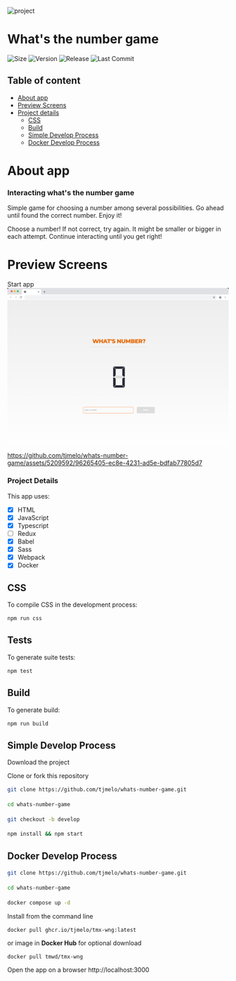 ![project](https://img.shields.io/badge/project-TMX%20WNG-blue)

# What's the number game

![Size](https://img.shields.io/github/repo-size/tjmelo/whats-number-game) ![Version](https://img.shields.io/github/package-json/v/tjmelo/whats-number-game) ![Release](https://img.shields.io/github/v/release/tjmelo/whats-number-game) ![Last Commit](https://img.shields.io/github/last-commit/tjmelo/whats-number-game/main)
<!-- ![Passing](https://img.shields.io/github/actions/workflow/status/tjmelo/whats-number-game/checkout-ci.yml) -->

## Table of content

- [About app](#about-app)
- [Preview Screens](#preview-screens)
- [Project details](#project-details)
  - [CSS](#css)
  - [Build](#build)
  - [Simple Develop Process](#simple-develop-process)
  - [Docker Develop Process](#docker-develop-process)
  <!-- - [NPM Package](#npm-package) -->

# About app

### Interacting what's the number game

Simple game for choosing a number among several possibilities. Go ahead until found the correct number. Enjoy it!

Choose a number! If not correct, try again. It might be smaller or bigger in each attempt. Continue interacting until you get right!


# Preview Screens
Start app
![Preview](/public/img/What-s-number-screen-1.jpeg)

https://github.com/tjmelo/whats-number-game/assets/5209592/96265405-ec8e-4231-ad5e-bdfab77805d7

### Project Details

This app uses:

- [x] HTML
- [x] JavaScript
- [x] Typescript
- [ ] Redux
- [x] Babel
- [x] Sass
- [x] Webpack
- [x] Docker

## CSS

To compile CSS in the development process:

```sh
npm run css
```

## Tests

To generate suite tests:

```sh
npm test
```

## Build

To generate build:

```sh
npm run build
```

## Simple Develop Process

<!-- [![Tasks TMX Venus runner](https://github.com/tjmelo/whats-number-game/actions/workflows/checkout-ci.yml/badge.svg)](https://github.com/tjmelo/whats-number-game/actions/workflows/checkout-ci.yml) -->

Download the project

Clone or fork this repository

```sh
git clone https://github.com/tjmelo/whats-number-game.git

cd whats-number-game

git checkout -b develop

npm install && npm start
```

## Docker Develop Process

<!-- [![image-docker-ci](https://github.com/tjmelo/whats-number-game/actions/workflows/ghpckg-image-ci.yml/badge.svg)](https://github.com/tjmelo/whats-number-game/actions/workflows/ghpckg-image-ci.yml) -->

```sh
git clone https://github.com/tjmelo/whats-number-game.git

cd whats-number-game

docker compose up -d
```

Install from the command line

```
docker pull ghcr.io/tjmelo/tmx-wng:latest
```

or image in **Docker Hub** for optional download

```
docker pull tmwd/tmx-wng
```

Open the app on a browser http://localhost:3000


